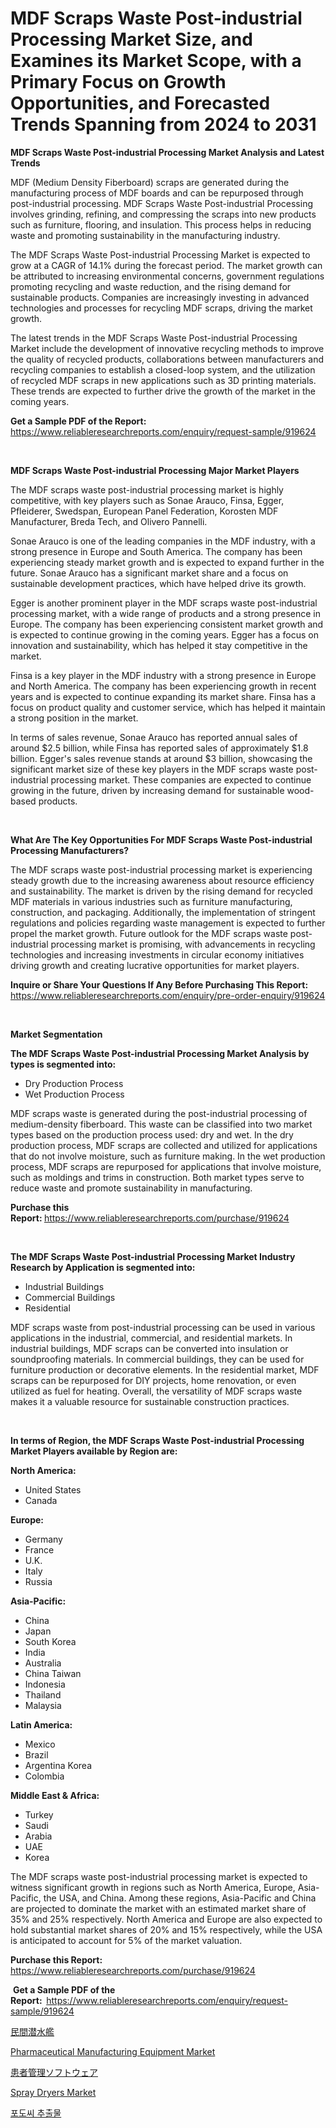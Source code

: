 <p><h1>MDF Scraps Waste Post-industrial Processing Market Size, and Examines its Market Scope, with a Primary Focus on Growth Opportunities, and Forecasted Trends Spanning from 2024 to 2031</h1></p><p><strong>MDF Scraps Waste Post-industrial Processing Market Analysis and Latest Trends</strong></p>
<p><p>MDF (Medium Density Fiberboard) scraps are generated during the manufacturing process of MDF boards and can be repurposed through post-industrial processing. MDF Scraps Waste Post-industrial Processing involves grinding, refining, and compressing the scraps into new products such as furniture, flooring, and insulation. This process helps in reducing waste and promoting sustainability in the manufacturing industry.</p><p>The MDF Scraps Waste Post-industrial Processing Market is expected to grow at a CAGR of 14.1% during the forecast period. The market growth can be attributed to increasing environmental concerns, government regulations promoting recycling and waste reduction, and the rising demand for sustainable products. Companies are increasingly investing in advanced technologies and processes for recycling MDF scraps, driving the market growth.</p><p>The latest trends in the MDF Scraps Waste Post-industrial Processing Market include the development of innovative recycling methods to improve the quality of recycled products, collaborations between manufacturers and recycling companies to establish a closed-loop system, and the utilization of recycled MDF scraps in new applications such as 3D printing materials. These trends are expected to further drive the growth of the market in the coming years.</p></p>
<p><strong>Get a Sample PDF of the Report:&nbsp;</strong> <a href="https://www.reliableresearchreports.com/enquiry/request-sample/919624">https://www.reliableresearchreports.com/enquiry/request-sample/919624</a></p>
<p>&nbsp;</p>
<p><strong>MDF Scraps Waste Post-industrial Processing Major Market Players</strong></p>
<p><p>The MDF scraps waste post-industrial processing market is highly competitive, with key players such as Sonae Arauco, Finsa, Egger, Pfleiderer, Swedspan, European Panel Federation, Korosten MDF Manufacturer, Breda Tech, and Olivero Pannelli.</p><p>Sonae Arauco is one of the leading companies in the MDF industry, with a strong presence in Europe and South America. The company has been experiencing steady market growth and is expected to expand further in the future. Sonae Arauco has a significant market share and a focus on sustainable development practices, which have helped drive its growth.</p><p>Egger is another prominent player in the MDF scraps waste post-industrial processing market, with a wide range of products and a strong presence in Europe. The company has been experiencing consistent market growth and is expected to continue growing in the coming years. Egger has a focus on innovation and sustainability, which has helped it stay competitive in the market.</p><p>Finsa is a key player in the MDF industry with a strong presence in Europe and North America. The company has been experiencing growth in recent years and is expected to continue expanding its market share. Finsa has a focus on product quality and customer service, which has helped it maintain a strong position in the market.</p><p>In terms of sales revenue, Sonae Arauco has reported annual sales of around $2.5 billion, while Finsa has reported sales of approximately $1.8 billion. Egger's sales revenue stands at around $3 billion, showcasing the significant market size of these key players in the MDF scraps waste post-industrial processing market. These companies are expected to continue growing in the future, driven by increasing demand for sustainable wood-based products.</p></p>
<p>&nbsp;</p>
<p><strong>What Are The Key Opportunities For MDF Scraps Waste Post-industrial Processing Manufacturers?</strong></p>
<p><p>The MDF scraps waste post-industrial processing market is experiencing steady growth due to the increasing awareness about resource efficiency and sustainability. The market is driven by the rising demand for recycled MDF materials in various industries such as furniture manufacturing, construction, and packaging. Additionally, the implementation of stringent regulations and policies regarding waste management is expected to further propel the market growth. Future outlook for the MDF scraps waste post-industrial processing market is promising, with advancements in recycling technologies and increasing investments in circular economy initiatives driving growth and creating lucrative opportunities for market players.</p></p>
<p><strong>Inquire or Share Your Questions If Any Before Purchasing This Report:</strong> <a href="https://www.reliableresearchreports.com/enquiry/pre-order-enquiry/919624">https://www.reliableresearchreports.com/enquiry/pre-order-enquiry/919624</a></p>
<p>&nbsp;</p>
<p><strong>Market Segmentation</strong></p>
<p><strong>The MDF Scraps Waste Post-industrial Processing Market Analysis by types is segmented into:</strong></p>
<p><ul><li>Dry Production Process</li><li>Wet Production Process</li></ul></p>
<p><p>MDF scraps waste is generated during the post-industrial processing of medium-density fiberboard. This waste can be classified into two market types based on the production process used: dry and wet. In the dry production process, MDF scraps are collected and utilized for applications that do not involve moisture, such as furniture making. In the wet production process, MDF scraps are repurposed for applications that involve moisture, such as moldings and trims in construction. Both market types serve to reduce waste and promote sustainability in manufacturing.</p></p>
<p><strong>Purchase this Report:&nbsp;</strong><a href="https://www.reliableresearchreports.com/purchase/919624">https://www.reliableresearchreports.com/purchase/919624</a></p>
<p>&nbsp;</p>
<p><strong>The MDF Scraps Waste Post-industrial Processing Market Industry Research by Application is segmented into:</strong></p>
<p><ul><li>Industrial Buildings</li><li>Commercial Buildings</li><li>Residential</li></ul></p>
<p><p>MDF scraps waste from post-industrial processing can be used in various applications in the industrial, commercial, and residential markets. In industrial buildings, MDF scraps can be converted into insulation or soundproofing materials. In commercial buildings, they can be used for furniture production or decorative elements. In the residential market, MDF scraps can be repurposed for DIY projects, home renovation, or even utilized as fuel for heating. Overall, the versatility of MDF scraps waste makes it a valuable resource for sustainable construction practices.</p></p>
<p>&nbsp;</p>
<p><strong>In terms of Region, the MDF Scraps Waste Post-industrial Processing Market Players available by Region are:</strong></p>
<p>
    <p> <strong> North America: </strong>
        <ul>
            <li>United States</li>
            <li>Canada</li>
        </ul>
        </p> 
    <p> <strong> Europe: </strong>
        <ul>
            <li>Germany</li>
            <li>France</li>
            <li>U.K.</li>
            <li>Italy</li>
            <li>Russia</li>
        </ul>
        </p> 
    <p> <strong> Asia-Pacific: </strong>
        <ul>
            <li>China</li>
            <li>Japan</li>
            <li>South Korea</li>
            <li>India</li>
            <li>Australia</li>
            <li>China Taiwan</li>
            <li>Indonesia</li>
            <li>Thailand</li>
            <li>Malaysia</li>
        </ul>
        </p> 
    <p> <strong> Latin America: </strong>
        <ul>
            <li>Mexico</li>
            <li>Brazil</li>
            <li>Argentina Korea</li>
            <li>Colombia</li>
        </ul>
        </p> 
    <p> <strong> Middle East & Africa: </strong>
        <ul>
            <li>Turkey</li>
            <li>Saudi</li>
            <li>Arabia</li>
            <li>UAE</li>
            <li>Korea</li>
        </ul>
    </p>
    </p>
<p><p>The MDF scraps waste post-industrial processing market is expected to witness significant growth in regions such as North America, Europe, Asia-Pacific, the USA, and China. Among these regions, Asia-Pacific and China are projected to dominate the market with an estimated market share of 35% and 25% respectively. North America and Europe are also expected to hold substantial market shares of 20% and 15% respectively, while the USA is anticipated to account for 5% of the market valuation.</p></p>
<p><strong>Purchase this Report: </strong><a href="https://www.reliableresearchreports.com/purchase/919624">https://www.reliableresearchreports.com/purchase/919624</a></p>
<p>&nbsp;<strong>Get a Sample PDF of the Report:&nbsp;&nbsp;</strong><a href="https://www.reliableresearchreports.com/enquiry/request-sample/919624">https://www.reliableresearchreports.com/enquiry/request-sample/919624</a></p>
<p><strong></strong></p>
<p><p><a href="https://medium.com/@annchovey1988/%E3%83%97%E3%83%A9%E3%82%A4%E3%83%99%E3%83%BC%E3%83%88%E6%BD%9C%E6%B0%B4%E8%89%A6%E5%B8%82%E5%A0%B4%E3%81%AE%E3%83%A1%E3%83%88%E3%83%AA%E3%82%AF%E3%82%B9%E3%81%AE%E8%A7%A3%E8%AA%AD-%E5%B8%82%E5%A0%B4%E3%82%B7%E3%82%A7%E3%82%A2-%E3%83%88%E3%83%AC%E3%83%B3%E3%83%89-%E6%88%90%E9%95%B7%E3%83%91%E3%82%BF%E3%83%BC%E3%83%B3-c24e82b8c008">民間潜水艦</a></p><p><a href="https://issuu.com/reportprime-2/docs/pharmaceutical-manufacturing-equipment-market-size">Pharmaceutical Manufacturing Equipment Market</a></p><p><a href="https://github.com/xnljig2898992/Market-Research-Report-List-1/blob/main/1356751194422.md">患者管理ソフトウェア</a></p><p><a href="https://issuu.com/reportprime-2/docs/spray-dryers-market-size-2030.pptx">Spray Dryers Market</a></p><p><a href="https://github.com/trmesnao7959541/Market-Research-Report-List-1/blob/main/8741608194146.md">포도씨 추출물</a></p></p>